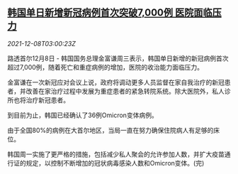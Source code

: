 <!--1638975663000-->
[韩国单日新增新冠病例首次突破7,000例 医院面临压力](https://cn.reuters.com/article/south-korea-1208-wedn-pandemic-idCNKBS2IN079)
------

<div><i>2021-12-08T03:00:23Z</i></div><p>路透首尔12月8日 - 韩国国务总理金富谦周三表示，韩国单日新增的新冠病例首次超过7,000例，随着死亡和重症病例的增加，医院的收治能力面临压力。</p><p>金富谦在一次新冠应对会议上说，政府将调动更多人员监督在家自我治疗的新冠患者，并改善在家治疗过程中发展为重症患者的紧急转院系统。除大医院外，私人诊所也将治疗新冠患者。</p><p>到目前为止，韩国已经确认了36例Omicron变体病例。</p><p>由于全国80%的病例在大首尔地区，当局一直在努力确保住院病人有足够的床位。</p><p>韩国周一实施了更严格的措施，包括减少私人聚会的允许参加人数，并扩大疫苗通行证的规定，以控制不断增加的冠状病毒感染人数和Omicron变体。(完)</p>
